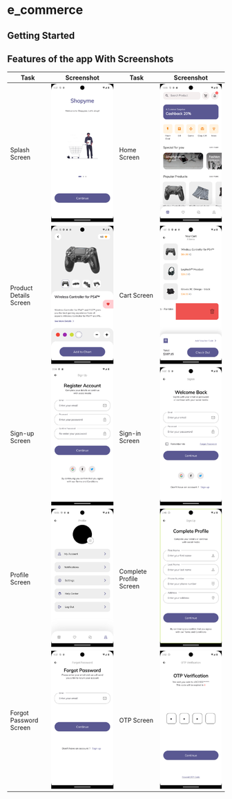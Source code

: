 # e_commerce

## Getting Started

## Features of the app With Screenshots

| Task                   | Screenshot                                                       | Task                    | Screenshot                                                               |
| ---------------------- | ---------------------------------------------------------------- | ----------------------- | ------------------------------------------------------------------------ |
| Splash Screen          | ![Splash Screen](assets/screenShots/splashScreen.png)            | Home Screen             | ![Home Screen](assets/screenShots/homeScreen.png)                        |
| Product Details Screen | ![Product Details Screen](assets/screenShots/detailsScreen.png)  | Cart Screen             | ![Cart Screen ](assets/screenShots/cartScreen.png)                       |
| Sign-up Screen         | ![Sign-up Screen](assets/screenShots/signupScreen.png)           | Sign-in Screen          | ![Sign-in Screen](assets/screenShots/loginScreen.png)                    |
| Profile Screen         | ![Profile Screen](assets/screenShots/profileScreen.png)          | Complete Profile Screen | ![Complete Profile Screen](assets/screenShots/completeProfileScreen.png) |
| Forgot Password Screen | ![Forgot Password Screen](assets/screenShots/forgotPassword.png) | OTP Screen              | ![OTP Screen](assets/screenShots/otpScreen.png)                          |





<!-- 
| Task                   | Screenshot                                                       | Task                    | Screenshot                                                               |
| ---------------------- | ---------------------------------------------------------------- | ----------------------- | ------------------------------------------------------------------------ |
| Splash Screen          | ![Splash Screen](assets/screenShots/splashScreen.png)            | Home Screen             | ![Home Screen](assets/screenShots/homeScreen.png)                        |
| Product Details Screen | ![Product Details Screen](assets/screenShots/detailsScreen.png)  | Sign-in Screen          | ![Sign-in Screen](assets/screenShots/loginScreen.png)                    |
| Sign-up Screen         | ![Sign-up Screen](assets/screenShots/signupScreen.png)           | Complete Profile Screen | ![Complete Profile Screen](assets/screenShots/completeProfileScreen.png) |
| Forgot Password Screen | ![Forgot Password Screen](assets/screenShots/forgotPassword.png) | OTP Screen              | ![OTP Screen](assets/screenShots/otpScreen.png)                          | -->